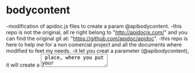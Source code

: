 # bodycontent
-modification of apidoc.js files to create a param @apibodycontent.
-this repo is not the original, all re right belong to "http://apidocjs.com/" and you can find the original git at:
  "https://github.com/apidoc/apidoc".
-this repo is here to help me for a non comercial project and all the documents where modified to feet my needs.
-it let you creat a parameter (@apibodycontent), it will create a <textarea> place, where you put your bodycontent parameters (json type) 
  for your post request, like in postman.
-it's not finished. when you use @apibodycontent, it only work as a visible content.
  (you can create a bodycontent parameters but cant use it).
  the apidoc project is not my works and im not a part of the crew. 
  this repo is a modified version created for a non comercial use only to learn devs languages.

